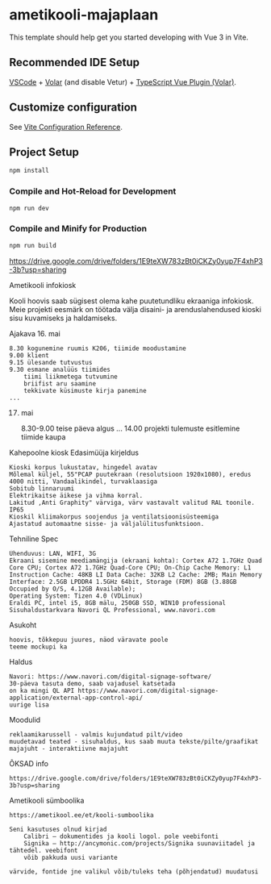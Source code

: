 # ametikooli-majaplaan

This template should help get you started developing with Vue 3 in Vite.

## Recommended IDE Setup

[VSCode](https://code.visualstudio.com/) + [Volar](https://marketplace.visualstudio.com/items?itemName=johnsoncodehk.volar) (and disable Vetur) + [TypeScript Vue Plugin (Volar)](https://marketplace.visualstudio.com/items?itemName=johnsoncodehk.vscode-typescript-vue-plugin).

## Customize configuration

See [Vite Configuration Reference](https://vitejs.dev/config/).

## Project Setup

```sh
npm install
```

### Compile and Hot-Reload for Development

```sh
npm run dev
```

### Compile and Minify for Production

```sh
npm run build
```


https://drive.google.com/drive/folders/1E9teXW783zBt0iCKZy0yup7F4xhP3-3b?usp=sharing



Ametikooli infokiosk

Kooli hoovis saab sügisest olema kahe puutetundliku ekraaniga infokiosk. Meie projekti eesmärk on töötada välja disaini- ja arenduslahendused kioski sisu kuvamiseks ja haldamiseks.

Ajakava
16. mai

    8.30 kogunemine ruumis K206, tiimide moodustamine
    9.00 klient
    9.15 ülesande tutvustus
    9.30 esmane analüüs tiimides
        tiimi liikmetega tutvumine
        briifist aru saamine
        tekkivate küsimuste kirja panemine
    ...

17. mai

    8.30-9.00 teise päeva algus
    ...
    14.00 projekti tulemuste esitlemine tiimide kaupa

Kahepoolne kiosk
Edasimüüja kirjeldus

    Kioski korpus lukustatav, hingedel avatav
    Mõlemal küljel, 55"PCAP puutekraan (resolutsioon 1920x1080), eredus 4000 nitti, Vandaalikindel, turvaklaasiga
    Sobitub linnaruumi
    Elektrikaitse äikese ja vihma korral.
    Lakitud ,Anti Graphity" värviga, värv vastavalt valitud RAL toonile.
    IP65
    Kioskil kliimakorpus soojendus ja ventilatsioonisüsteemiga
    Ajastatud automaatne sisse- ja väljalülitusfunktsioon.

Tehniline Spec

    Ühenduvus: LAN, WIFI, 3G
    Ekraani sisemine meediamängija (ekraani kohta): Cortex A72 1.7GHz Quad Core CPU; Cortex A72 1.7GHz Quad-Core CPU; On-Chip Cache Memory: L1 Instruction Cache: 48KB LI Data Cache: 32KB L2 Cache: 2MB; Main Memory Interface: 2.5GB LPDDR4 1.5GHz 64bit, Storage (FDM) 8GB (3.88GB Occupied by O/S, 4.12GB Available);
    Operating System: Tizen 4.0 (VDLinux)
    Eraldi PC, intel i5, 8GB mälu, 250GB SSD, WIN10 professional
    Sisuhaldustarkvara Navori QL Professional, www.navori.com

Asukoht

    hoovis, tõkkepuu juures, näod väravate poole
    teeme mockupi ka

Haldus

    Navori: https://www.navori.com/digital-signage-software/
    30-päeva tasuta demo, saab vajadusel katsetada
    on ka mingi QL API https://www.navori.com/digital-signage-application/external-app-control-api/
    uurige lisa

Moodulid

    reklaamikarussell - valmis kujundatud pilt/video
    muudetavad teated - sisuhaldus, kus saab muuta tekste/pilte/graafikat
    majajuht - interaktiivne majajuht

ÕKSAD info

    https://drive.google.com/drive/folders/1E9teXW783zBt0iCKZy0yup7F4xhP3-3b?usp=sharing

Ametikooli sümboolika

    https://ametikool.ee/et/kooli-sumboolika

    Seni kasutuses olnud kirjad
        Calibri – dokumentides ja kooli logol. pole veebifonti
        Signika – http://ancymonic.com/projects/Signika suunaviitadel ja tähtedel. veebifont
        võib pakkuda uusi variante

    värvide, fontide jne valikul võib/tuleks teha (põhjendatud) muudatusi
